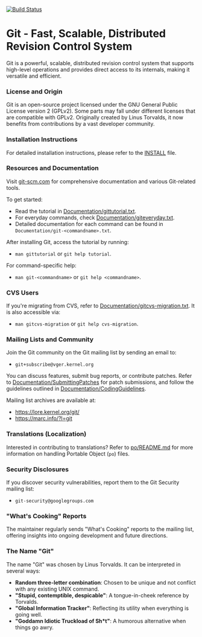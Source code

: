 [![Build Status](https://github.com/git/git/workflows/CI/badge.svg)](https://github.com/git/git/actions?query=branch%3Amaster+event%3Apush)

# Git - Fast, Scalable, Distributed Revision Control System

Git is a powerful, scalable, distributed revision control system that supports high-level operations and provides direct access to its internals, making it versatile and efficient.

### License and Origin
Git is an open-source project licensed under the GNU General Public License version 2 (GPLv2). Some parts may fall under different licenses that are compatible with GPLv2. Originally created by Linus Torvalds, it now benefits from contributions by a vast developer community.

### Installation Instructions
For detailed installation instructions, please refer to the [INSTALL][] file.

### Resources and Documentation
Visit [git-scm.com](https://git-scm.com/) for comprehensive documentation and various Git-related tools.

To get started:
- Read the tutorial in [Documentation/gittutorial.txt][].
- For everyday commands, check [Documentation/giteveryday.txt][].
- Detailed documentation for each command can be found in `Documentation/git-<commandname>.txt`.

After installing Git, access the tutorial by running:
- `man gittutorial` or `git help tutorial`.

For command-specific help:
- `man git-<commandname>` or `git help <commandname>`.

### CVS Users
If you're migrating from CVS, refer to [Documentation/gitcvs-migration.txt][]. It is also accessible via:
- `man gitcvs-migration` or `git help cvs-migration`.

### Mailing Lists and Community
Join the Git community on the Git mailing list by sending an email to:
- `git+subscribe@vger.kernel.org`

You can discuss features, submit bug reports, or contribute patches. Refer to [Documentation/SubmittingPatches][] for patch submissions, and follow the guidelines outlined in [Documentation/CodingGuidelines][].

Mailing list archives are available at:
- <https://lore.kernel.org/git/>
- <https://marc.info/?l=git>

### Translations (Localization)
Interested in contributing to translations? Refer to [po/README.md][] for more information on handling Portable Object (`po`) files.

### Security Disclosures
If you discover security vulnerabilities, report them to the Git Security mailing list:
- `git-security@googlegroups.com`

### "What's Cooking" Reports
The maintainer regularly sends "What's Cooking" reports to the mailing list, offering insights into ongoing development and future directions.

### The Name "Git"
The name "Git" was chosen by Linus Torvalds. It can be interpreted in several ways:
- **Random three-letter combination**: Chosen to be unique and not conflict with any existing UNIX command.
- **"Stupid, contemptible, despicable"**: A tongue-in-cheek reference by Torvalds.
- **"Global Information Tracker"**: Reflecting its utility when everything is going well.
- **"Goddamn Idiotic Truckload of Sh*t"**: A humorous alternative when things go awry.

[INSTALL]: INSTALL  
[Documentation/gittutorial.txt]: Documentation/gittutorial.txt  
[Documentation/giteveryday.txt]: Documentation/giteveryday.txt  
[Documentation/gitcvs-migration.txt]: Documentation/gitcvs-migration.txt  
[Documentation/SubmittingPatches]: Documentation/SubmittingPatches  
[Documentation/CodingGuidelines]: Documentation/CodingGuidelines  
[po/README.md]: po/README.md
